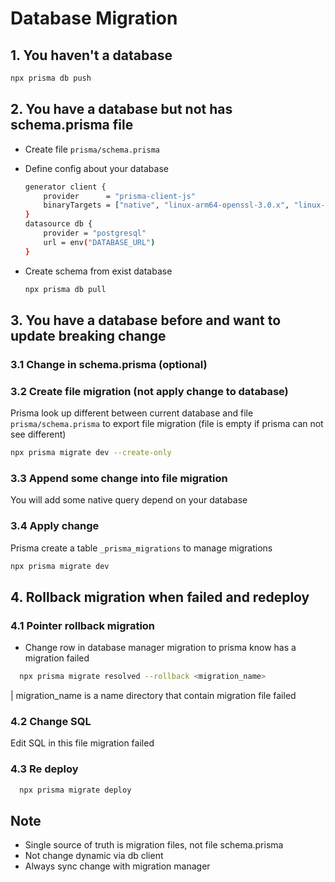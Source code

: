 # Database Migration

## 1. You haven't a database

```bash
npx prisma db push
```

## 2. You have a database but not has schema.prisma file

- Create file `prisma/schema.prisma`
- Define config about your database
  ```bash
  generator client {
      provider      = "prisma-client-js"
      binaryTargets = ["native", "linux-arm64-openssl-3.0.x", "linux-musl-arm64-openssl-3.0.x"]
  }
  datasource db {
      provider = "postgresql"
      url = env("DATABASE_URL")
  }
  ```
- Create schema from exist database

  ```bash
  npx prisma db pull
  ```

## 3. You have a database before and want to update breaking change

### 3.1 Change in schema.prisma (optional)

### 3.2 Create file migration (not apply change to database)

Prisma look up different between current database and file `prisma/schema.prisma` to export file migration (file is empty if prisma can not see different)

```bash
npx prisma migrate dev --create-only
```

### 3.3 Append some change into file migration

You will add some native query depend on your database

### 3.4 Apply change

Prisma create a table `_prisma_migrations` to manage migrations

```bash
npx prisma migrate dev
```

## 4. Rollback migration when failed and redeploy

### 4.1 Pointer rollback migration

- Change row in database manager migration to prisma know has a migration failed

```bash
  npx prisma migrate resolved --rollback <migration_name>
```

| migration_name is a name directory that contain migration file failed

### 4.2 Change SQL

Edit SQL in this file migration failed

### 4.3 Re deploy

```bash
  npx prisma migrate deploy
```

## Note

- Single source of truth is migration files, not file schema.prisma
- Not change dynamic via db client
- Always sync change with migration manager

